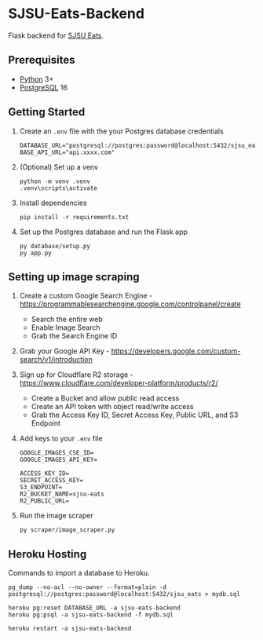 # SJSU-Eats-Backend

Flask backend for [SJSU Eats](https://github.com/kevintsoii/SJSU-Eats).

## Prerequisites

- [Python](https://www.python.org/) 3+
- [PostgreSQL](https://www.postgresql.org/download/) 16

## Getting Started

1. Create an `.env` file with the your Postgres database credentials

   ```
   DATABASE_URL="postgresql://postgres:password@localhost:5432/sjsu_eats"
   BASE_API_URL="api.xxxx.com"
   ```

2. (Optional) Set up a venv

   ```
   python -m venv .venv
   .venv\scripts\activate
   ```

3. Install dependencies

   ```
   pip install -r requirements.txt
   ```

4. Set up the Postgres database and run the Flask app

   ```
   py database/setup.py
   py app.py
   ```

## Setting up image scraping

1. Create a custom Google Search Engine - https://programmablesearchengine.google.com/controlpanel/create

   - Search the entire web
   - Enable Image Search
   - Grab the Search Engine ID

2. Grab your Google API Key - https://developers.google.com/custom-search/v1/introduction

3. Sign up for Cloudflare R2 storage - https://www.cloudflare.com/developer-platform/products/r2/

   - Create a Bucket and allow public read access
   - Create an API token with object read/write access
   - Grab the Access Key ID, Secret Access Key, Public URL, and S3 Endpoint

4. Add keys to your `.env` file

   ```
   GOOGLE_IMAGES_CSE_ID=
   GOOGLE_IMAGES_API_KEY=
   
   ACCESS_KEY_ID=
   SECRET_ACCESS_KEY=
   S3_ENDPOINT=
   R2_BUCKET_NAME=sjsu-eats
   R2_PUBLIC_URL=
   ```

5. Run the image scraper

   ```
   py scraper/image_scraper.py
   ```

## Heroku Hosting

Commands to import a database to Heroku.

```
pg_dump --no-acl --no-owner --format=plain -d postgresql://postgres:password@localhost:5432/sjsu_eats > mydb.sql

heroku pg:reset DATABASE_URL -a sjsu-eats-backend
heroku pg:psql -a sjsu-eats-backend -f mydb.sql

heroku restart -a sjsu-eats-backend
```
